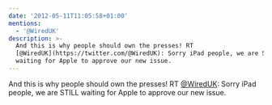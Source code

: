 ```yaml
---
date: '2012-05-11T11:05:58+01:00'
mentions:
  - '@WiredUK'
description: >-
  And this is why people should own the presses! RT
  [@WiredUK](https://twitter.com/@WiredUK): Sorry iPad people, we are STILL
  waiting for Apple to approve our new issue.
---
```

And this is why people should own the presses! RT [@WiredUK](https://twitter.com/@WiredUK): Sorry iPad people, we are STILL waiting for Apple to approve our new issue.
